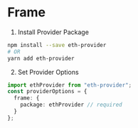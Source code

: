 # Frame

1. Install Provider Package

```bash
npm install --save eth-provider
# OR
yarn add eth-provider
```

2. Set Provider Options

```typescript
import ethProvider from "eth-provider";
const providerOptions = {
  frame: {
    package: ethProvider // required
  }
};
```
